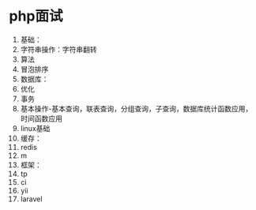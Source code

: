 # php面试

1. 基础：
  2. 字符串操作：字符串翻转
2. 算法
  3. 冒泡排序
3. 数据库：
  4. 优化
  5. 事务
  6. 基本操作-基本查询，联表查询，分组查询，子查询，数据库统计函数应用，时间函数应用
4. linux基础
5. 缓存：
  6. redis
  7. m
6. 框架：
  7. tp
  8. ci
  9. yii
  10. laravel